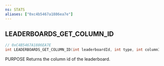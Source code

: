 ```yaml
---
ns: STATS
aliases: ["0xc4b5467a1886ea7e"]
---
```

## LEADERBOARDS_GET_COLUMN_ID

```c
// 0xC4B5467A1886EA7E
int LEADERBOARDS_GET_COLUMN_ID(int leaderboardId, int type, int columnIndex);
```

PURPOSE Returns the column id of the leaderboard.

